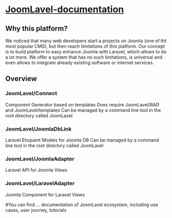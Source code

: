 # [JoomLavel-documentation](https://joomlavel.io/)

## Why this platform?

We noticed that many web developers start a projects on Joomla (one of tht most popular CMS), but then reach limitations of this platform. Our concept is to build platform to easy enhance Joomla with Laravel, which allows to do a lot more.
We offer a system that has no such limitations, is universal and even allows to integrate already existing software or internet services.

## Overview
### JoomLavel/Connect
Component Generator based on templates
Does require JoomLavel/RAD and JoomLavel/templates
Can be managed by a command line tool in the root directory called JoomLavel

### JoomLavel/JoomlaDbLink
Laravel Eloquent Models for Joomla DB
Can be managed by a command line tool in the root directory called JoomLavel

### JoomLavel/JoomlaAdapter
Laravel API for Joomla Views

### JoomLavel/LaravelAdapter
Joomla Component for Laravel Views

#You can find ...
documentation of JoomLavel ecosystem, including use cases, user journey, tutorials
